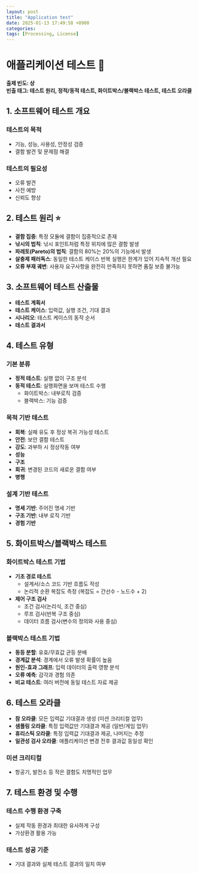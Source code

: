```yaml
---
layout: post
title: "Application test"
date: 2025-01-13 17:49:58 +0900
categories: 
tags: [Processing, License]
---
```


# 애플리케이션 테스트 🧪

**출제 빈도: 상**  
**빈출 태그: 테스트 원리, 정적/동적 테스트, 화이트박스/블랙박스 테스트, 테스트 오라클**

## 1. 소프트웨어 테스트 개요

### 테스트의 목적

* 기능, 성능, 사용성, 안정성 검증
* 결함 발견 및 문제점 해결

### 테스트의 필요성

* 오류 발견
* 사전 예방
* 신뢰도 향상

## 2. 테스트 원리 ⭐

* **결함 집중**: 특정 모듈에 결함이 집중적으로 존재
* **낚시의 법칙**: 낚시 포인트처럼 특정 위치에 많은 결함 발생
* **파레토(Pareto)의 법칙**: 결함의 80%는 20%의 기능에서 발생
* **살충제 패러독스**: 동일한 테스트 케이스 반복 실행은 한계가 있어 지속적 개선 필요
* **오류 부재 궤변**: 사용자 요구사항을 완전히 만족하지 못하면 품질 보증 불가능

## 3. 소프트웨어 테스트 산출물

* **테스트 계획서**
* **테스트 케이스**: 입력값, 실행 조건, 기대 결과
* **시나리오**: 테스트 케이스의 동작 순서
* **테스트 결과서**

## 4. 테스트 유형

### 기본 분류

* **정적 테스트**: 실행 없이 구조 분석
* **동적 테스트**: 실행화면을 보며 테스트 수행
  * 화이트박스: 내부로직 검증
  * 블랙박스: 기능 검증

### 목적 기반 테스트

* **회복**: 실패 유도 후 정상 복귀 가능성 테스트
* **안전**: 보안 결함 테스트
* **강도**: 과부하 시 정상작동 여부
* **성능**
* **구조**
* **회귀**: 변경된 코드의 새로운 결함 여부
* **병행**

### 설계 기반 테스트

* **명세 기반**: 주어진 명세 기반
* **구조 기반**: 내부 로직 기반
* **경험 기반**

## 5. 화이트박스/블랙박스 테스트

### 화이트박스 테스트 기법

* **기초 경로 테스트**
  * 설계서/소스 코드 기반 흐름도 작성
  * 논리적 순환 복잡도 측정 (복잡도 = 간선수 - 노드수 + 2)
* **제어 구조 검사**
  * 조건 검사(논리식, 조건 중심)
  * 루프 검사(반복 구조 중심)
  * 데이터 흐름 검사(변수의 정의와 사용 중심)

### 블랙박스 테스트 기법

* **동등 분할**: 유효/무효값 균등 분배
* **경계값 분석**: 경계에서 오류 발생 확률이 높음
* **원인-효과 그래프**: 입력 데이터의 출력 영향 분석
* **오류 예측**: 감각과 경험 의존
* **비교 테스트**: 여러 버전에 동일 테스트 자료 제공

## 6. 테스트 오라클

* **참 오라클**: 모든 입력값 기대결과 생성 (미션 크리티컬 업무)
* **샘플링 오라클**: 특정 입력값만 기대결과 제공 (일반/게임 업무)
* **휴리스틱 오라클**: 특정 입력값 기대결과 제공, 나머지는 추정
* **일관성 검사 오라클**: 애플리케이션 변경 전후 결과값 동일성 확인

### 미션 크리티컬
* 항공기, 발전소 등 작은 결함도 치명적인 업무

## 7. 테스트 환경 및 수행

### 테스트 수행 환경 구축
* 실제 작동 환경과 최대한 유사하게 구성
* 가상환경 활용 가능

### 테스트 성공 기준
* 기대 결과와 실제 테스트 결과의 일치 여부
